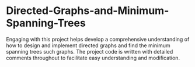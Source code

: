 # Directed-Graphs-and-Minimum-Spanning-Trees
Engaging with this project helps develop a comprehensive understanding of how to design and implement directed graphs and find the minimum spanning trees such graphs. The project code is written with detailed comments throughout to facilitate easy understanding and modification.
